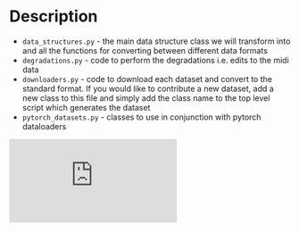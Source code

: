 # Description

* `data_structures.py`  - the main data structure class we will transform into
                          and all the functions for converting between
                          different data formats
* `degradations.py`     - code to perform the degradations i.e. edits to the
                          midi data
* `downloaders.py`      - code to download each dataset and convert to the
                          standard format. If you would like to contribute a
                          new dataset, add a new class to this file and simply
                          add the class name to the top level script which
                          generates the dataset
* `pytorch_datasets.py` - classes to use in conjunction with pytorch
                          dataloaders


![package schematic](https://www.dropbox.com/s/mivwngxrmqpnbnd/ACME.pdf?raw=1)
